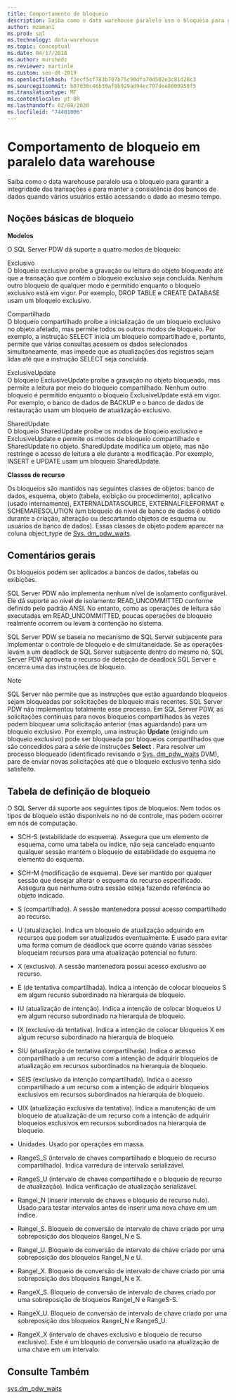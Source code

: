 ```yaml
---
title: Comportamento de bloqueio
description: Saiba como o data warehouse paralelo usa o bloqueio para garantir a integridade das transações e para manter a consistência dos bancos de dados quando vários usuários estão acessando o dado ao mesmo tempo.
author: mzaman1
ms.prod: sql
ms.technology: data-warehouse
ms.topic: conceptual
ms.date: 04/17/2018
ms.author: murshedz
ms.reviewer: martinle
ms.custom: seo-dt-2019
ms.openlocfilehash: f3ecf5cf783b707b75c90dfa70d502e3c81d28c3
ms.sourcegitcommit: b87d36c46b39af8b929ad94ec707dee8800950f5
ms.translationtype: MT
ms.contentlocale: pt-BR
ms.lasthandoff: 02/08/2020
ms.locfileid: "74401006"
---
```

# <a name="locking-behavior-in-parallel-data-warehouse"></a>Comportamento de bloqueio em paralelo data warehouse
Saiba como o data warehouse paralelo usa o bloqueio para garantir a integridade das transações e para manter a consistência dos bancos de dados quando vários usuários estão acessando o dado ao mesmo tempo.  
  
## <a name="Basics"></a>Noções básicas de bloqueio  
**Modelos**  
  
O SQL Server PDW dá suporte a quatro modos de bloqueio:  
  
Exclusivo  
O bloqueio exclusivo proíbe a gravação ou leitura do objeto bloqueado até que a transação que contém o bloqueio exclusivo seja concluída. Nenhum outro bloqueio de qualquer modo é permitido enquanto o bloqueio exclusivo está em vigor. Por exemplo, DROP TABLE e CREATE DATABASE usam um bloqueio exclusivo.  
  
Compartilhado  
O bloqueio compartilhado proíbe a inicialização de um bloqueio exclusivo no objeto afetado, mas permite todos os outros modos de bloqueio. Por exemplo, a instrução SELECT inicia um bloqueio compartilhado e, portanto, permite que várias consultas acessem os dados selecionados simultaneamente, mas impede que as atualizações dos registros sejam lidas até que a instrução SELECT seja concluída.  
  
ExclusiveUpdate  
O bloqueio ExclusiveUpdate proíbe a gravação no objeto bloqueado, mas permite a leitura por meio do bloqueio compartilhado. Nenhum outro bloqueio é permitido enquanto o bloqueio ExclusiveUpdate está em vigor. Por exemplo, o banco de dados de BACKUP e o banco de dados de restauração usam um bloqueio de atualização exclusivo.  
  
SharedUpdate  
O bloqueio SharedUpdate proíbe os modos de bloqueio exclusivo e ExclusiveUpdate e permite os modos de bloqueio compartilhado e SharedUpdate no objeto. SharedUpdate modifica um objeto, mas não restringe o acesso de leitura a ele durante a modificação. Por exemplo, INSERT e UPDATE usam um bloqueio SharedUpdate.  
  
**Classes de recurso**  
  
Os bloqueios são mantidos nas seguintes classes de objetos: banco de dados, esquema, objeto (tabela, exibição ou procedimento), aplicativo (usado internamente), EXTERNALDATASOURCE, EXTERNALFILEFORMAT e SCHEMARESOLUTION (um bloqueio de nível de banco de dados é obtido durante a criação, alteração ou descartando objetos de esquema ou usuários de banco de dados). Essas classes de objeto podem aparecer na coluna object_type de [Sys. dm_pdw_waits](../relational-databases/system-dynamic-management-views/sys-dm-pdw-waits-transact-sql.md).  
  
## <a name="Remarks"></a>Comentários gerais  
Os bloqueios podem ser aplicados a bancos de dados, tabelas ou exibições.  
  
SQL Server PDW não implementa nenhum nível de isolamento configurável. Ele dá suporte ao nível de isolamento READ_UNCOMMITTED conforme definido pelo padrão ANSI. No entanto, como as operações de leitura são executadas em READ_UNCOMMITTED, poucas operações de bloqueio realmente ocorrem ou levam à contenção no sistema.  
  
SQL Server PDW se baseia no mecanismo de SQL Server subjacente para implementar o controle de bloqueio e de simultaneidade. Se as operações levam a um deadlock de SQL Server subjacente dentro do mesmo nó, SQL Server PDW aproveita o recurso de detecção de deadlock SQL Server e encerra uma das instruções de bloqueio.  
  
> [!NOTE]  
> SQL Server não permite que as instruções que estão aguardando bloqueios sejam bloqueadas por solicitações de bloqueio mais recentes. SQL Server PDW não implementou totalmente esse processo. Em SQL Server PDW, as solicitações contínuas para novos bloqueios compartilhados às vezes podem bloquear uma solicitação anterior (mas aguardando) para um bloqueio exclusivo. Por exemplo, uma instrução **Update** (exigindo um bloqueio exclusivo) pode ser bloqueada por bloqueios compartilhados que são concedidos para a série de instruções **Select** . Para resolver um processo bloqueado (identificado revisando o [Sys. dm_pdw_waits](../relational-databases/system-dynamic-management-views/sys-dm-pdw-waits-transact-sql.md) DVM), pare de enviar novas solicitações até que o bloqueio exclusivo tenha sido satisfeito.  
  
## <a name="lock-definition-table"></a>Tabela de definição de bloqueio  
O SQL Server dá suporte aos seguintes tipos de bloqueios. Nem todos os tipos de bloqueio estão disponíveis no nó de controle, mas podem ocorrer em nós de computação.  
  
-   SCH-S (estabilidade do esquema). Assegura que um elemento de esquema, como uma tabela ou índice, não seja cancelado enquanto qualquer sessão mantém o bloqueio de estabilidade do esquema no elemento do esquema.  
  
-   SCH-M (modificação de esquema). Deve ser mantido por qualquer sessão que desejar alterar o esquema do recurso especificado. Assegura que nenhuma outra sessão esteja fazendo referência ao objeto indicado.  
  
-   S (compartilhado). A sessão mantenedora possui acesso compartilhado ao recurso.  
  
-   U (atualização). Indica um bloqueio de atualização adquirido em recursos que podem ser atualizados eventualmente. É usado para evitar uma forma comum de deadlock que ocorre quando várias sessões bloqueiam recursos para uma atualização potencial no futuro.  
  
-   X (exclusivo). A sessão mantenedora possui acesso exclusivo ao recurso.  
  
-   É (de tentativa compartilhada). Indica a intenção de colocar bloqueios S em algum recurso subordinado na hierarquia de bloqueio.  
  
-   IU (atualização de intenção). Indica a intenção de colocar bloqueios U em algum recurso subordinado na hierarquia de bloqueio.  
  
-   IX (exclusivo da tentativa). Indica a intenção de colocar bloqueios X em algum recurso subordinado na hierarquia de bloqueio.  
  
-   SIU (atualização de tentativa compartilhada). Indica o acesso compartilhado a um recurso com a intenção de adquirir bloqueios de atualização em recursos subordinados na hierarquia de bloqueio.  
  
-   SEIS (exclusivo da intenção compartilhada). Indica o acesso compartilhado a um recurso com a intenção de adquirir bloqueios exclusivos em recursos subordinados na hierarquia de bloqueio.  
  
-   UIX (atualização exclusiva da tentativa). Indica a manutenção de um bloqueio de atualização de um recurso com a intenção de adquirir bloqueios exclusivos em recursos subordinados na hierarquia de bloqueio.  
  
-   Unidades. Usado por operações em massa.  
  
-   RangeS_S (intervalo de chaves compartilhado e bloqueio de recurso compartilhado). Indica varredura de intervalo serializável.  
  
-   RangeS_U (intervalo de chaves compartilhado e o bloqueio de recurso de atualização). Indica verificação de atualização serializável.  
  
-   RangeI_N (inserir intervalo de chaves e bloqueio de recurso nulo). Usado para testar intervalos antes de inserir uma nova chave em um índice.  
  
-   RangeI_S. Bloqueio de conversão de intervalo de chave criado por uma sobreposição dos bloqueios RangeI_N e S.  
  
-   RangeI_U. Bloqueio de conversão de intervalo de chave criado por uma sobreposição dos bloqueios RangeI_N e U.  
  
-   RangeI_X. Bloqueio de conversão de intervalo de chave criado por uma sobreposição dos bloqueios RangeI_N e X.  
  
-   RangeX_S. Bloqueio de conversão de intervalo de chaves criado por uma sobreposição de bloqueios RangeI_N e RangeS-S.  
  
-   RangeX_U. Bloqueio de conversão de intervalo de chave criado por uma sobreposição dos bloqueios RangeI_N e RangeS_U.  
  
-   RangeX_X (intervalo de chaves exclusivo e bloqueio de recurso exclusivo). Este é um bloqueio de conversão usado na atualização de uma chave em um intervalo.  
  
## <a name="see-also"></a>Consulte Também  
<!-- MISSING LINKS 
[Common Metadata Query Examples &#40;SQL Server PDW&#41;](../sqlpdw/common-metadata-query-examples-sql-server-pdw.md)  
-->
[sys.dm_pdw_waits](../relational-databases/system-dynamic-management-views/sys-dm-pdw-waits-transact-sql.md)  
  
